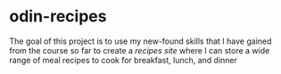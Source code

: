 # odin-recipes
The goal of this project is to use my new-found skills that I have gained from the course so far to create a *recipes site* where I can store a wide range of meal recipes to cook for breakfast, lunch, and dinner